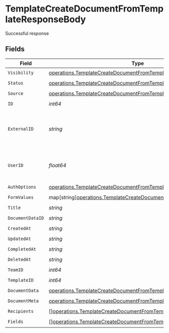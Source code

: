 # TemplateCreateDocumentFromTemplateResponseBody

Successful response


## Fields

| Field                                                                                                                                                  | Type                                                                                                                                                   | Required                                                                                                                                               | Description                                                                                                                                            |
| ------------------------------------------------------------------------------------------------------------------------------------------------------ | ------------------------------------------------------------------------------------------------------------------------------------------------------ | ------------------------------------------------------------------------------------------------------------------------------------------------------ | ------------------------------------------------------------------------------------------------------------------------------------------------------ |
| `Visibility`                                                                                                                                           | [operations.TemplateCreateDocumentFromTemplateVisibility](../../models/operations/templatecreatedocumentfromtemplatevisibility.md)                     | :heavy_check_mark:                                                                                                                                     | N/A                                                                                                                                                    |
| `Status`                                                                                                                                               | [operations.TemplateCreateDocumentFromTemplateStatus](../../models/operations/templatecreatedocumentfromtemplatestatus.md)                             | :heavy_check_mark:                                                                                                                                     | N/A                                                                                                                                                    |
| `Source`                                                                                                                                               | [operations.TemplateCreateDocumentFromTemplateSource](../../models/operations/templatecreatedocumentfromtemplatesource.md)                             | :heavy_check_mark:                                                                                                                                     | N/A                                                                                                                                                    |
| `ID`                                                                                                                                                   | *int64*                                                                                                                                                | :heavy_check_mark:                                                                                                                                     | N/A                                                                                                                                                    |
| `ExternalID`                                                                                                                                           | *string*                                                                                                                                               | :heavy_check_mark:                                                                                                                                     | A custom external ID you can use to identify the document.                                                                                             |
| `UserID`                                                                                                                                               | *float64*                                                                                                                                              | :heavy_check_mark:                                                                                                                                     | The ID of the user that created this document.                                                                                                         |
| `AuthOptions`                                                                                                                                          | [operations.TemplateCreateDocumentFromTemplateAuthOptions](../../models/operations/templatecreatedocumentfromtemplateauthoptions.md)                   | :heavy_check_mark:                                                                                                                                     | N/A                                                                                                                                                    |
| `FormValues`                                                                                                                                           | map[string][operations.TemplateCreateDocumentFromTemplateFormValues](../../models/operations/templatecreatedocumentfromtemplateformvalues.md)          | :heavy_check_mark:                                                                                                                                     | N/A                                                                                                                                                    |
| `Title`                                                                                                                                                | *string*                                                                                                                                               | :heavy_check_mark:                                                                                                                                     | N/A                                                                                                                                                    |
| `DocumentDataID`                                                                                                                                       | *string*                                                                                                                                               | :heavy_check_mark:                                                                                                                                     | N/A                                                                                                                                                    |
| `CreatedAt`                                                                                                                                            | *string*                                                                                                                                               | :heavy_check_mark:                                                                                                                                     | N/A                                                                                                                                                    |
| `UpdatedAt`                                                                                                                                            | *string*                                                                                                                                               | :heavy_check_mark:                                                                                                                                     | N/A                                                                                                                                                    |
| `CompletedAt`                                                                                                                                          | *string*                                                                                                                                               | :heavy_check_mark:                                                                                                                                     | N/A                                                                                                                                                    |
| `DeletedAt`                                                                                                                                            | *string*                                                                                                                                               | :heavy_check_mark:                                                                                                                                     | N/A                                                                                                                                                    |
| `TeamID`                                                                                                                                               | *int64*                                                                                                                                                | :heavy_check_mark:                                                                                                                                     | N/A                                                                                                                                                    |
| `TemplateID`                                                                                                                                           | *int64*                                                                                                                                                | :heavy_check_mark:                                                                                                                                     | N/A                                                                                                                                                    |
| `DocumentData`                                                                                                                                         | [operations.TemplateCreateDocumentFromTemplateDocumentData](../../models/operations/templatecreatedocumentfromtemplatedocumentdata.md)                 | :heavy_check_mark:                                                                                                                                     | N/A                                                                                                                                                    |
| `DocumentMeta`                                                                                                                                         | [operations.TemplateCreateDocumentFromTemplateDocumentMeta](../../models/operations/templatecreatedocumentfromtemplatedocumentmeta.md)                 | :heavy_check_mark:                                                                                                                                     | N/A                                                                                                                                                    |
| `Recipients`                                                                                                                                           | [][operations.TemplateCreateDocumentFromTemplateTemplatesRecipients](../../models/operations/templatecreatedocumentfromtemplatetemplatesrecipients.md) | :heavy_check_mark:                                                                                                                                     | N/A                                                                                                                                                    |
| `Fields`                                                                                                                                               | [][operations.TemplateCreateDocumentFromTemplateFields](../../models/operations/templatecreatedocumentfromtemplatefields.md)                           | :heavy_check_mark:                                                                                                                                     | N/A                                                                                                                                                    |